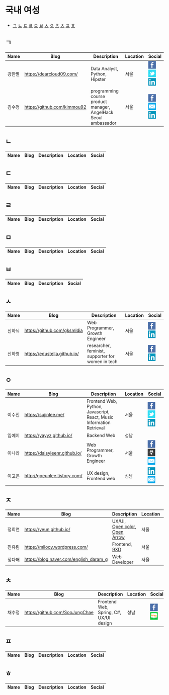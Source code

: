 
# 국내 여성

  - [ㄱ](##ᄀ)
    [ㄴ](##ᄂ)
    [ㄷ](##ᄃ)
    [ㄹ](##ᄅ)
    [ㅁ](##ᄆ)
    [ㅂ](##ᄇ)
    [ㅅ](##ᄉ)
    [ㅇ](##ᄋ)
    [ㅈ](##ᄌ)
    [ㅊ](##ᄎ)
    [ㅍ](##ᄑ)
    [ㅎ](##ᄒ)

## ㄱ

| Name | Blog | Description | Location | Social |
|---|---|---|---|---|
| 강한별 | https://dearcloud09.com/ | Data Analyst, Python, Hipster | 서울 |  [![](icons/facebook-icon.png)](https://www.facebook.com/dearcloud09) [![](icons/twitter-icon.png)](https://twitter.com/dearcloud09) [![](icons/linkedin-icon.png)](https://www.linkedin.com/in/cloud09/)|
| 김수정 | https://github.com/kimmou92 | programming course product manager, AngelHack Seoul ambassador | 서울 | [![](icons/facebook-icon.png)](https://www.facebook.com/kimmou92?ref=bookmarks) [![](icons/email-icon.png)](soojung.sue@gmail.com) [![](icons/linkedin-icon.png)](https://www.linkedin.com/in/soojung-sue/) |



## ㄴ

| Name | Blog | Description | Location | Social |
|---|---|---|---|---|


## ㄷ

| Name | Blog | Description | Location | Social |
|---|---|---|---|---|


## ㄹ

| Name | Blog | Description | Location | Social |
|---|---|---|---|---|

## ㅁ

| Name | Blog | Description | Location | Social |
|---|---|---|---|---|


## ㅂ

| Name | Blog | Description | Social |
|---|---|---|---|

## ㅅ

| Name | Blog | Description | Location | Social |
|---|---|---|---|---|
| 신하늬 | https://github.com/gksmldia | Web Programmer, Growth Engineer | 서울 | [![](icons/facebook-icon.png)](https://www.facebook.com/hanui.sin) [![](icons/linkedin-icon.png)](https://www.linkedin.com/in/dodol-123456/)| [![](icons/email-icon.png)](gmail@gmail.com) |
| 신하영 | https://edustella.github.io/ | researcher, feminist, supporter for women in tech | 서울 | [![](icons/facebook-icon.png)](https://www.facebook.com/stella.h.shin) [![](icons/linkedin-icon.png)](https://www.linkedin.com/in/stella-hayoung-shin/)| [![](icons/email-icon.png)](edustella@daum.net) |



## ㅇ
| Name | Blog | Description | Location | Social |
|---|---|---|---|---|
| 이수진 | https://sujinlee.me/ | Frontend Web, Python, Javascript, React, Music Information Retrieval | 서울 |  [![](icons/facebook-icon.png)](https://www.facebook.com/sujinlee.me) [![](icons/twitter-icon.png)](https://twitter.com/sujinleeme) [![](icons/linkedin-icon.png)](https://www.linkedin.com/in/leesujin/)|
| 임예지 | https://yayyz.github.io/ | Backend Web | 성남 | |
| 이나라 | https://daisyleenr.github.io/ | Web Programmer, Growth Engineer | 서울 | [![](icons/facebook-icon.png)](https://www.facebook.com/daisyleenr) [![](icons/github-icon.png)](https://github.io/daisyleenr) [![](icons/email-icon.png)](daisyleenr@gmail.com) |
| 이고은 | http://goeunlee.tistory.com/ | UX design, Frontend web | 성남 | [![](icons/linkedin-icon.png)](https://www.linkedin.com/in/goeun-lee-56a523159/) [![](icons/email-icon.png)](hi.goeun.lee@gmail.com) |

 
## ㅈ

| Name | Blog | Description | Location | Social |
|---|---|---|---|---|
| 정희연 | https://yeun.github.io/ | UX/UI, [Open color](https://yeun.github.io/open-color/), [Open Arrow](https://yeun.github.io/open-arrow/) | 서울 | |
| 진유림 | https://milooy.wordpress.com/ | Frontend, [9XD](http://9xd.github.io/)| 서울 | |
| 정다해 | https://blog.naver.com/english_daram_g | Web Developer | 서울 | |

## ㅊ

| Name | Blog | Description | Location | Social |
|---|---|---|---|---|
| 채수정 | https://github.com/SooJungChae | Frontend Web, Spring, C#, UX/UI design | 성남 | [![](icons/facebook-icon.png)](https://www.facebook.com/soojung.chae.3) [![](icons/naver-blog-icon.png)](https://blog.naver.com/naan_ace)|

## ㅍ

| Name | Blog | Description | Location | Social |
|---|---|---|---|---|

## ㅎ

| Name | Blog | Description | Location | Social |
|---|---|---|---|---|

